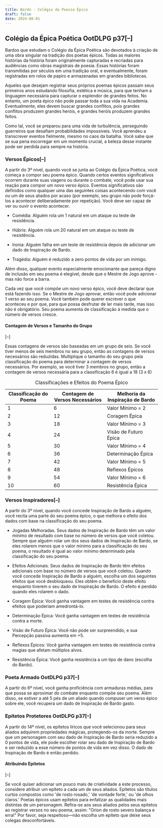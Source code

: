 ```yaml
---
title: Bardo - Colégio da Poesia Épica
draft: false
date: 2024-08-01
---
```


<div class="rd__b  rd__b--0">
    <div data-source="OotDLPG" class="rd__b refreshing-brew rd__b--1">
        <h2 class="rd__h rd__h--1" data-title-index="1"><span class="entry-title-inner">Colégio da Épica Poética</span><span class="ve-flex-vh-center"> </span><span class="help-subtle" title="Guia do Jogador de Odyssey of the Dragonlords">OotDLPG</span> p37<span class="rd__h-toggle ml-2 clickable no-select no-print lst-is-exporting-image__hidden" data-rd-h-toggle-button="true" title="Alternar Visibilidade (CTRL para Alternar Todos)">[–]</span></h2>
        <p>Bardos que estudam o Colégio da Épica Poética são devotados à criação de uma obra singular na tradição dos poetas épicos. Todas as maiores histórias da história foram originalmente capturadas e recriadas para audiências como obras magistrais de poesia. Essas histórias foram transmitidas por séculos em uma tradição oral, e eventualmente, foram registradas em rolos de papiro e armazenadas em grandes bibliotecas.</p>
        <p>Aqueles que desejam registrar seus próprios poemas épicos passam seus primeiros anos estudando filosofia, estética e música, para que tenham a linguagem necessária para capturar o esplendor de grandes feitos. No entanto, um poeta épico não pode passar toda a sua vida na Academia. Eventualmente, eles devem buscar grandes conflitos, pois grandes conflitos produzem grandes heróis, e grandes heróis produzem grandes feitos.</p>
        <p>Como tal, você se preparou para uma vida de turbulência, perseguindo guerreiros que desafiam probabilidades impossíveis. Você aprendeu a transcrever eventos fielmente, mesmo no caos da batalha. Você sabe que se sua pena escorregar em um momento crucial, a beleza desse instante pode ser perdida para sempre na história.</p>
        <div class="rd__b  rd__b--2">
            <h3 class="rd__h rd__h--2" data-title-index="2"><span class="entry-title-inner">Versos Épicos</span><span class="rd__h-toggle ml-2 clickable no-select no-print lst-is-exporting-image__hidden" data-rd-h-toggle-button="true" title="Alternar Visibilidade (CTRL para Alternar Todos)">[–]</span></h3>
            <p>A partir do 3º nível, quando você se junta ao Colégio da Épica Poética, você começa a compor seu poema épico. Quando certos eventos significativos ocorrem durante suas viagens ou durante o combate, você pode usar sua reação para compor um novo verso épico. Eventos significativos são definidos como qualquer uma das seguintes coisas acontecendo com você ou um de seus aliados por acaso (por exemplo, seu grupo não pode forçá-los a acontecer deliberadamente por repetição). Você deve ser capaz de ver ou ouvir o evento acontecer.</p>
            <ul class="rd__list">
                <li class="rd__li ">
                    <p class="rd__p-list-item"><span class="bold rd__list-item-name">Comédia:</span> Alguém rola um 1 natural em um ataque ou teste de resistência.</p>
                </li>
                <li class="rd__li ">
                    <p class="rd__p-list-item"><span class="bold rd__list-item-name">Húbris:</span> Alguém rola um 20 natural em um ataque ou teste de resistência.</p>
                </li>
                <li class="rd__li ">
                    <p class="rd__p-list-item"><span class="bold rd__list-item-name">Ironia:</span> Alguém falha em um teste de resistência depois de adicionar um dado de Inspiração de Bardo.</p>
                </li>
                <li class="rd__li ">
                    <p class="rd__p-list-item"><span class="bold rd__list-item-name">Tragédia:</span> Alguém é reduzido a zero pontos de vida por um inimigo.</p>
                </li>
            </ul>
            <p>Além disso, qualquer evento especialmente emocionante que pareça digno de inclusão em seu poema é elegível, desde que o Mestre de Jogo aprove - mas não force a barra.</p>
            <p>Cada vez que você compõe um novo verso épico, você deve declarar que está fazendo isso. Se o Mestre de Jogo aprovar, então você pode adicionar 1 verso ao seu poema. Você também pode querer escrever o que aconteceu e por que, para que possa desfrutar de ler mais tarde, mas isso não é obrigatório. Seu poema aumenta de classificação à medida que o número de versos cresce.</p>
            <div class="rd__b-special rd__b-inset ">
                <h4 class="entry-title-inner"><span class="rd__h rd__h--2-inset" data-title-index="3">Contagem de Versos e Tamanho do Grupo</span></h4>
                <p><span class="rd__h-toggle ml-2 clickable no-select no-print lst-is-exporting-image__hidden" data-rd-h-special-toggle-button="true" title="Alternar Visibilidade (CTRL para Alternar Todos)">[–]</span></p>
                <p>Essas contagens de versos são baseadas em um grupo de seis. Se você tiver menos de seis membros no seu grupo, então as contagens de versos necessários são reduzidas. Multiplique o tamanho do seu grupo pela classificação do poema para determinar a contagem de versos necessários. Por exemplo, se você tiver 3 membros no grupo, então a contagem de versos necessária para a classificação 6 é igual a 18 (3 x 6)</p>
                <div class="float-clear">
                    <p></p>
                </div>
            </div>
<table class="w-100 rd__table  stripe-odd-table">
    <caption>Classificações e Efeitos do Poema Épico</caption>
    <thead>
        <tr>
            <th class="ve-col-3 ve-text-center" data-rd-isroller="false">Classificação do Poema</th>
            <th class="ve-col-3 ve-text-center" data-rd-isroller="false">Contagem de Versos Necessários</th>
            <th class="ve-col-3 ve-text-center" data-rd-isroller="false">Melhoria da Inspiração de Bardo</th>
        </tr>
    </thead>
    <tbody>
        <tr>
            <td class="ve-col-3 ve-text-center">1</td>
            <td class="ve-col-3 ve-text-center">6</td>
            <td class="ve-col-3 ve-text-center">Valor Mínimo = 2</td>
        </tr>
        <tr>
            <td class="ve-col-3 ve-text-center">2</td>
            <td class="ve-col-3 ve-text-center">12</td>
            <td class="ve-col-3 ve-text-center">Coragem Épica</td>
        </tr>
        <tr>
            <td class="ve-col-3 ve-text-center">3</td>
            <td class="ve-col-3 ve-text-center">18</td>
            <td class="ve-col-3 ve-text-center">Valor Mínimo = 3</td>
        </tr>
        <tr>
            <td class="ve-col-3 ve-text-center">4</td>
            <td class="ve-col-3 ve-text-center">24</td>
            <td class="ve-col-3 ve-text-center">Visão de Futuro Épica</td>
        </tr>
        <tr>
            <td class="ve-col-3 ve-text-center">5</td>
            <td class="ve-col-3 ve-text-center">30</td>
            <td class="ve-col-3 ve-text-center">Valor Mínimo = 4</td>
        </tr>
        <tr>
            <td class="ve-col-3 ve-text-center">6</td>
            <td class="ve-col-3 ve-text-center">36</td>
            <td class="ve-col-3 ve-text-center">Determinação Épica</td>
        </tr>
        <tr>
            <td class="ve-col-3 ve-text-center">7</td>
            <td class="ve-col-3 ve-text-center">42</td>
            <td class="ve-col-3 ve-text-center">Valor Mínimo = 5</td>
        </tr>
        <tr>
            <td class="ve-col-3 ve-text-center">8</td>
            <td class="ve-col-3 ve-text-center">48</td>
            <td class="ve-col-3 ve-text-center">Reflexos Épicos</td>
        </tr>
        <tr>
            <td class="ve-col-3 ve-text-center">9</td>
            <td class="ve-col-3 ve-text-center">54</td>
            <td class="ve-col-3 ve-text-center">Valor Mínimo = 6</td>
        </tr>
        <tr>
            <td class="ve-col-3 ve-text-center">10</td>
            <td class="ve-col-3 ve-text-center">60</td>
            <td class="ve-col-3 ve-text-center">Resistência Épica</td>
        </tr>
    </tbody>
</table>
<div class="rd__b  rd__b--2">
    <h3 class="rd__h rd__h--2" data-title-index="4"><span class="entry-title-inner">Versos Inspiradores</span><span class="rd__h-toggle ml-2 clickable no-select no-print lst-is-exporting-image__hidden" data-rd-h-toggle-button="true" title="Toggle Visibility (CTRL to Toggle All)">[–]</span></h3>
    <p>A partir do 3º nível, quando você concede Inspiração de Bardo a alguém, você recita uma parte do seu poema épico, o que melhora o efeito dos dados com base na classificação do seu poema.</p>
    <ul class="rd__list rd__list-hang-notitle">
        <li class="rd__li ">
            <p class="rd__p-list-item"><span class="bold rd__list-item-name">Jogadas Melhoradas.</span> Seus dados de Inspiração de Bardo têm um valor mínimo de resultado com base no número de versos que você coletou. Sempre que alguém rolar um dos seus dados de Inspiração de Bardo, se eles rolarem menos que o valor mínimo para a classificação do seu poema, o resultado é igual ao valor mínimo determinado pela classificação do seu poema.</p>
        </li>
        <li class="rd__li ">
            <p class="rd__p-list-item"><span class="bold rd__list-item-name">Efeitos Adicionais.</span> Seus dados de Inspiração de Bardo têm efeitos adicionais com base no número de versos que você coletou. Quando você concede Inspiração de Bardo a alguém, escolha um dos seguintes efeitos que você desbloqueou. Eles obtêm o benefício deste efeito enquanto tiverem o seu dado de Inspiração de Bardo. O efeito é perdido quando eles rolarem o dado.</p>
        </li>
    </ul>
    <ul class="rd__list">
        <li class="rd__li ">
            <p class="rd__p-list-item"><span class="bold rd__list-item-name">Coragem Épica:</span> Você ganha vantagem em testes de resistência contra efeitos que poderiam amedrontá-lo.</p>
        </li>
        <li class="rd__li ">
            <p class="rd__p-list-item"><span class="bold rd__list-item-name">Determinação Épica:</span> Você ganha vantagem em testes de resistência contra a morte.</p>
        </li>
        <li class="rd__li ">
            <p class="rd__p-list-item"><span class="bold rd__list-item-name">Visão de Futuro Épica:</span> Você não pode ser surpreendido, e sua Percepção passiva aumenta em +5.</p>
        </li>
        <li class="rd__li ">
            <p class="rd__p-list-item"><span class="bold rd__list-item-name">Reflexos Épicos:</span> Você ganha vantagem em testes de resistência contra magias que afetam múltiplos alvos.</p>
        </li>
        <li class="rd__li ">
            <p class="rd__p-list-item"><span class="bold rd__list-item-name">Resistência Épica:</span> Você ganha resistência a um tipo de dano (escolha do Bardo).</p>
        </li>
    </ul>
</div>
<div class="rd__b  rd__b--1">
    <div data-source="OotDLPG" class="rd__b refreshing-brew rd__b--2">
        <h3 class="rd__h rd__h--2" data-title-index="5"><span class="entry-title-inner">Poeta Armado</span><span class="ve-flex-vh-center"> </span><span class="help-subtle" title="Guia do Jogador de Odyssey of the Dragonlords">OotDLPG</span> p37<span class="rd__h-toggle ml-2 clickable no-select no-print lst-is-exporting-image__hidden" data-rd-h-toggle-button="true" title="Alternar Visibilidade (CTRL para Alternar Tudo)">[–]</span></h3>
        <p>A partir do 6º nível, você ganha proficiência com armaduras médias, para que possa se aproximar do combate enquanto compõe seu poema. Além disso, se estiver a até 5 pés de um aliado quando compuser um verso épico sobre ele, você recupera um dado de Inspiração de Bardo gasto.</p>
    </div>
</div>
<div class="rd__b  rd__b--1">
    <div data-source="OotDLPG" class="rd__b refreshing-brew rd__b--2">
        <h3 class="rd__h rd__h--2" data-title-index="6"><span class="entry-title-inner">Epítetos Protetores</span><span class="ve-flex-vh-center"> </span><span class="help-subtle" title="Guia do Jogador de Odyssey of the Dragonlords">OotDLPG</span> p37<span class="rd__h-toggle ml-2 clickable no-select no-print lst-is-exporting-image__hidden" data-rd-h-toggle-button="true" title="Alternar Visibilidade (CTRL para Alternar Tudo)">[–]</span></h3>
        <p>A partir do 14º nível, os epítetos líricos que você selecionou para seus aliados adquirem propriedades mágicas, protegendo-os da morte. Sempre que um personagem com seu dado de Inspiração de Bardo seria reduzido a 0 pontos de vida, ele pode escolher rolar seu dado de Inspiração de Bardo e ser reduzido a esse número de pontos de vida em vez disso. O dado de Inspiração de Bardo é então perdido.</p>
        <div class="rd__b-special rd__b-inset ">
            <h4 class="entry-title-inner"><span class="rd__h rd__h--2-inset" data-title-index="7">Atribuindo Epítetos</span></h4>
            <p><span class="rd__h-toggle ml-2 clickable no-select no-print lst-is-exporting-image__hidden" data-rd-h-special-toggle-button="true" title="Alternar Visibilidade (CTRL para Alternar Tudo)">[–]</span></p>
            <p>Se você quiser adicionar um pouco mais de criatividade a este processo, considere atribuir um epíteto a cada um de seus aliados. Epítetos são títulos curtos compostos como 'de rosto rosado,' 'de vontade forte,' ou 'de olhos claros.' Poetas épicos usam epítetos para enfatizar as qualidades mais distintas de um personagem. Refira-se aos seus aliados pelos seus epítetos ao registrar versos no seu poema, assim: "Orion de rosto severo balança e erra!" Por favor, seja respeitoso—não escolha um epíteto que deixe seus colegas desconfortáveis.</p>
            <div class="float-clear">
                <p></p>
            </div>
        </div>
    </div>
</div>
